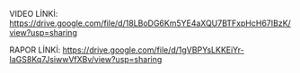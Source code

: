 VIDEO LİNKİ: https://drive.google.com/file/d/18LBoDG6Km5YE4aXQU7BTFxpHcH67IBzK/view?usp=sharing

RAPOR LİNKİ: https://drive.google.com/file/d/1gVBPYsLKKEiYr-IaGS8Kq7JsiwwVfXBv/view?usp=sharing

